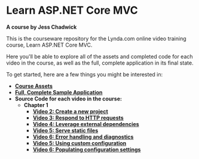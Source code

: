 # Learn ASP.NET Core MVC
**A course by Jess Chadwick**

This is the courseware repository for the Lynda.com online video training course, Learn ASP.NET Core MVC.

Here you'll be able to explore all of the assets and completed code for each video in the course, as well as the full, complete application in its final state.

To get started, here are a few things you might be interested in:

* **[Course Assets](https://github.com/jchadwick/LearnAspNetCoreMvc/assets/trunk)**
* **[Full, Complete Sample Application](https://github.com/jchadwick/LearnAspNetCoreMvc/sample_application/trunk)**
* **Source Code for each video in the course:**
  * **Chapter 1**
    * **[Video 2: Create a new project](TODO)**
    * **[Video 3: Respond to HTTP requests](TODO)**
    * **[Video 4: Leverage external dependencies](TODO)**
    * **[Video 5: Serve static files](TODO)**
    * **[Video 6: Error handling and diagnostics](TODO)**
    * **[Video 5: Using custom configuration](TODO)**
    * **[Video 6: Populating configuration settings](TODO)**
